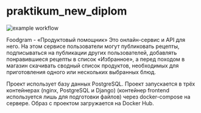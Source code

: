 # praktikum_new_diplom
![example workflow](https://github.com/yTpuConJlu/foodgram-project-react/actions/workflows/main.yml/badge.svg)

Foodgram - «Продуктовый помощник»
Это онлайн-сервис и API для него. На этом сервисе пользователи могут публиковать рецепты, подписываться на публикации других пользователей, добавлять понравившиеся рецепты в список «Избранное», а перед походом в магазин скачивать сводный список продуктов, необходимых для приготовления одного или нескольких выбранных блюд.

Проект использует базу данных PostgreSQL. Проект запускается в трёх контейнерах (nginx, PostgreSQL и Django) (контейнер frontend используется лишь для подготовки файлов) через docker-compose на сервере. Образ с проектом загружается на Docker Hub.